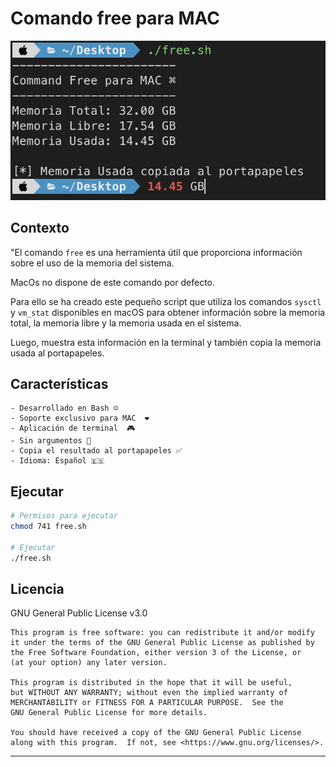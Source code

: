 # Comando free para MAC 

![Alt text](Captura.png?raw=true "Captura imagen del programa")

## Contexto 
"El comando `free` es una herramienta útil que proporciona información sobre el uso de la memoria del sistema.

MacOs no dispone de este comando por defecto.

Para ello se ha creado este pequeño script que utiliza los comandos `sysctl` y `vm_stat` disponibles en macOS para obtener información sobre la memoria total, la memoria libre y la memoria usada en el sistema. 

Luego, muestra esta información en la terminal y también copia la memoria usada al portapapeles.


## Características
    - Desarrollado en Bash ☺️
    - Soporte exclusivo para MAC  ❤️ 
    - Aplicación de terminal  🎮
    - Sin argumentos 🤪
    - Copia el resultado al portapapeles ✅
    - Idioma: Español 🇪🇸


## Ejecutar

```bash
# Permisos para ejecutar 
chmod 741 free.sh 

# Ejecutar
./free.sh 
```

## Licencia

GNU General Public License v3.0

```
This program is free software: you can redistribute it and/or modify
it under the terms of the GNU General Public License as published by
the Free Software Foundation, either version 3 of the License, or
(at your option) any later version.

This program is distributed in the hope that it will be useful,
but WITHOUT ANY WARRANTY; without even the implied warranty of
MERCHANTABILITY or FITNESS FOR A PARTICULAR PURPOSE.  See the
GNU General Public License for more details.

You should have received a copy of the GNU General Public License
along with this program.  If not, see <https://www.gnu.org/licenses/>.
```

---